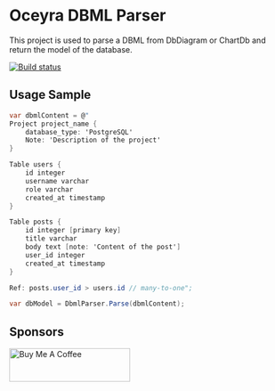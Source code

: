 # Oceyra DBML Parser
This project is used to parse a DBML from DbDiagram or ChartDb and return the model of the database.

[![Build status](https://github.com/oceyra/oceyra-dbml-parser/actions/workflows/publish.yaml/badge.svg?branch=main&event=push)](https://github.com/oceyra/oceyra-dbml-parser/actions/workflows/publish.yaml?query=branch%3Amain+event%3Apush)

## Usage Sample
```c#
var dbmlContent = @"
Project project_name {
    database_type: 'PostgreSQL'
    Note: 'Description of the project'
}

Table users {
    id integer
    username varchar
    role varchar
    created_at timestamp
}

Table posts {
    id integer [primary key]
    title varchar
    body text [note: 'Content of the post']
    user_id integer
    created_at timestamp
}

Ref: posts.user_id > users.id // many-to-one";

var dbModel = DbmlParser.Parse(dbmlContent);
```

## Sponsors

<p><a href="https://www.buymeacoffee.com/pierduchp" target="_blank"><img src="https://cdn.buymeacoffee.com/buttons/v2/default-blue.png" alt="Buy Me A Coffee" style="height: 60px !important;width: 217px !important;" ></a></p>